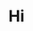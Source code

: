 
# Hi


<!---
tankintime/tankintime is a ✨ special ✨ repository because its `README.md` (this file) appears on your GitHub profile.
You can click the Preview link to take a look at your changes.
--->
